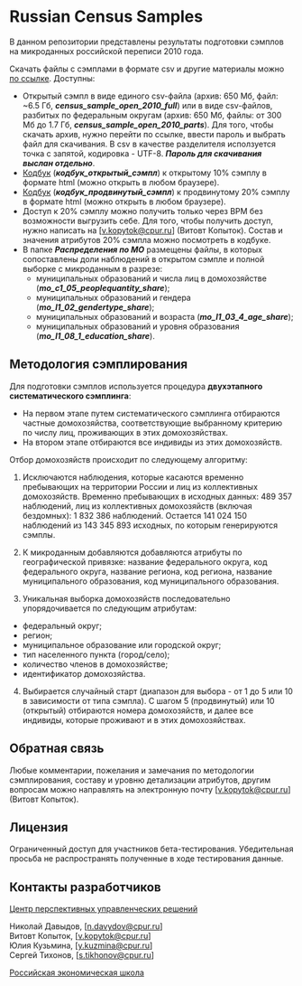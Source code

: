 # Russian Census Samples

В данном репозитории представлены результаты подготовки сэмплов на микроданных российской переписи 2010 года.

Скачать файлы с сэмплами в формате csv и другие материалы можно [по ссылке](https://nc.cloud.cpur.ru/s/eBHwoyiWGyc5ytB). Доступны:

- Открытый сэмпл в виде единого csv-файла (архив: 650 Мб, файл: ~6.5 Гб, ***census_sample_open_2010_full***) или в виде csv-файлов, разбитых по федеральным округам (архив: 650 Мб, файлы: от 300 Мб до 1.7 Гб, ***census_sample_open_2010_parts***). Для того, чтобы скачать архив, нужно перейти по ссылке, ввести пароль и выбрать файл для скачивания. В csv в качестве разделителя исползуется точка с запятой, кодировка - UTF-8. ***Пароль для скачивания выслан отдельно***.
- [Кодбук](кодбук_открытый_сэмпл.html) (***кодбук_открытый_сэмпл***) к открытому 10% сэмплу в формате html (можно открыть в любом браузере).
- [Кодбук](кодбук_продвинтый_сэмпл.html) (***кодбук_продвинутый_сэмпл***) к продвинутому 20% сэмплу в формате html (можно открыть в любом браузере).
- Доступ к 20% сэмплу можно получить только через ВРМ без возможности выгрузить себе. Для того, чтобы получить доступ, нужно написать на [v.kopytok@cpur.ru] (Витовт Копыток). Состав и значения атрибутов 20% сэмпла можно посмотреть в кодбуке.
- В папке ***Распределения по МО*** размещены файлы, в которых сопоставлены доли наблюдений в открытом сэмпле и полной выборке с микроданным в разрезе:
    + муниципальных образований и числа лиц в домохозяйстве (***mo_c1_05_peoplequantity_share***);
    + муниципальных образований и гендера (***mo_l1_02_gendertype_share***);
    + муниципальных образований и возраста (***mo_l1_03_4_age_share***);
    + муниципальных образований и уровня образования (***mo_l1_08_1_education_share***).

## Методология сэмплирования

Для подготовки сэмплов используется процедура **двухэтапного систематического сэмплинга**:

- На первом этапе путем систематического сэмплинга отбираются частные домохозяйства, соответствующие выбранному критерию по числу лиц, проживающих в этих домохозяйствах.
- На втором этапе отбираются все индивиды из этих домохозяйств.

Отбор домохозяйств происходит по следующему алгоритму:

1. Исключаются наблюдения, которые касаются временно пребывающих на территории России и лиц из коллективных домохозяйств. Временно пребывающих в исходных данных: 489 357 наблюдений, лиц из коллективных домохозяйств (включая бездомных): 1 832 386 наблюдений. Остается 141 024 150 наблюдений из 143 345 893 исходных, по которым генерируются сэмплы.

2. К микроданным добавляются добавляются атрибуты по географической привязке: название федерального округа, код федерального округа, название региона, код региона, название муниципального образования, код муниципального образования.

3. Уникальная выборка домохозяйств последовательно упорядочивается по следующим атрибутам:

- федеральный округ;
- регион;
- муниципальное образование или городской округ;
- тип населенного пункта (город/село);
- количество членов в домохозяйстве;
- идентификатор домохозяйства.

4. Выбирается случайный старт (диапазон для выбора - от 1 до 5 или 10 в зависимости от типа сэмпла). С шагом 5 (продвинутый) или 10 (открытый) отбираются номера домохозяйств, и далее все индивиды, которые проживают и в этих домохозяйствах.

## Обратная связь

Любые комментарии, пожелания и замечания по методологии сэмплирования, составу и уровню детализации атрибутов, другим вопросам можно направлять на электронную почту [v.kopytok@cpur.ru] (Витовт Копыток).

## Лицензия

Ограниченный доступ для участников бета-тестирования. Убедительная просьба не распространять полученные в ходе тестирования данные.

## Контакты разработчиков

[Центр перспективных управленческих решений](https://cpur.ru/)

Николай Давыдов, [n.davydov@cpur.ru]  
Витовт Копыток, [v.kopytok@cpur.ru]    
Юлия Кузьмина, [y.kuzmina@cpur.ru]  
Сергей Тихонов, [s.tikhonov@cpur.ru]

[Российская экономическая школа](https://www.nes.ru/)
